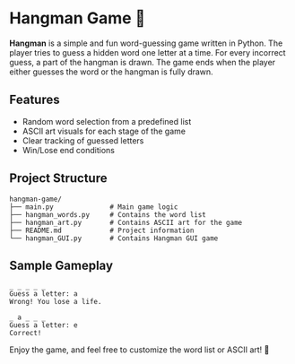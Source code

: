 # Hangman Game 🎯

**Hangman** is a simple and fun word-guessing game written in Python. The player tries to guess a hidden word one letter at a time. For every incorrect guess, a part of the hangman is drawn. The game ends when the player either guesses the word or the hangman is fully drawn.

## Features
- Random word selection from a predefined list
- ASCII art visuals for each stage of the game
- Clear tracking of guessed letters
- Win/Lose end conditions

## Project Structure
```
hangman-game/
├── main.py              # Main game logic
├── hangman_words.py     # Contains the word list
├── hangman_art.py       # Contains ASCII art for the game
├── README.md            # Project information
└── hangman_GUI.py       # Contains Hangman GUI game
```

## Sample Gameplay
```
_ _ _ _ _
Guess a letter: a
Wrong! You lose a life.

_ a _ _ _
Guess a letter: e
Correct!
```

Enjoy the game, and feel free to customize the word list or ASCII art! 🎉
